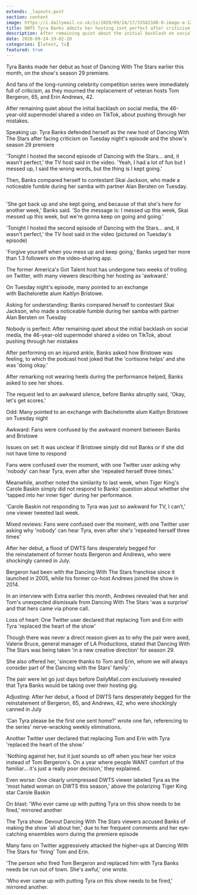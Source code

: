 ```yaml
---
extends: _layouts.post
section: content
image: https://i.dailymail.co.uk/1s/2020/09/24/17/33582108-0-image-a-12_1600964685095.jpg 
title: DWTS Tyra Banks admits her hosting isnt perfect after criticism 
description: After remaining quiet about the initial backlash on social media, the 46-year-old supermodel shared a video on TikTok, about pushing through her mistakes. 
date: 2020-09-24-19-02-20 
categories: [latest, tv] 
featured: true 
--- 
```

Tyra Banks made her debut as host of Dancing With The Stars earlier this month, on the show's season 29 premiere. 

And fans of the long-running celebrity competition series were immediately full of criticism, as they mourned the replacement of veteran hosts Tom Bergeron, 65, and Erin Andrews, 42. 

After remaining quiet about the initial backlash on social media, the 46-year-old supermodel shared a video on TikTok, about pushing through her mistakes.    

Speaking up: Tyra Banks defended herself as the new host of Dancing With The Stars after facing criticism on Tuesday night's episode and the show's season 29 premiere 

'Tonight I hosted the second episode of Dancing with the Stars... and, it wasn't perfect,' the TV host said in the video. 'Yeah, I had a lot of fun but I messed up, I said the wrong words, but the thing is I kept going.' 

Then, Banks compared herself to contestant Skai Jackson, who made a noticeable fumble during her samba with partner Alan Bersten on Tuesday.   

'She got back up and she kept going, and because of that she's here for another week,' Banks said. 'So the message is: I messed up this week, Skai messed up this week, but we're gonna keep on going and going.' 

'Tonight I hosted the second episode of Dancing with the Stars... and, it wasn't perfect,' the TV host said in the video (pictured on Tuesday's episode) 

'Forgive yourself when you mess up and keep going,' Banks urged her more than 1.3 followers on the video-sharing app.

The former America's Got Talent host has undergone two weeks of trolling on Twitter, with many viewers describing her hosting as 'awkward.' 

On Tuesday night's episode, many pointed to an exchange with Bachelorette alum Kaitlyn Bristowe.   

Asking for understanding: Banks compared herself to contestant Skai Jackson, who made a noticeable fumble during her samba with partner Alan Bersten on Tuesday

Nobody is perfect: After remaining quiet about the initial backlash on social media, the 46-year-old supermodel shared a video on TikTok, about pushing through her mistakes

After performing on an injured ankle, Banks asked how Bristowe was feeling, to which the podcast host joked that the 'cortisone helps' and she was 'doing okay.'

After remarking not wearing heels during the performance helped, Banks asked to see her shoes. 

The request led to an awkward silence, before Banks abruptly said, 'Okay, let's get scores.' 

Odd: Many pointed to an exchange with Bachelorette alum Kaitlyn Bristowe on Tuesday night

Awkward: Fans were confused by the awkward moment between Banks and Bristowe

Issues on set: It was unclear if Bristowe simply did not Banks or if she did not have time to respond 

Fans were confused over the moment, with one Twitter user asking why 'nobody' can hear Tyra, even after she 'repeated herself three times.' 

Meanwhile, another noted the similarity to last week, when Tiger King's Carole Baskin simply did not respond to Banks' question about whether she 'tapped into her inner tiger' during her performance. 

'Carole Baskin not responding to Tyra was just so awkward for TV, I can’t,' one viewer tweeted last week.  

Mixed reviews: Fans were confused over the moment, with one Twitter user asking why 'nobody' can hear Tyra, even after she's 'repeated herself three times'

After her debut, a flood of DWTS fans desperately begged for the reinstatement of former hosts Bergeron and Andrews, who were shockingly canned in July. 

Bergeron had been with the Dancing With The Stars franchise since it launched in 2005, while his former co-host Andrews joined the show in 2014.

In an interview with Extra earlier this month, Andrews revealed that her and Tom's unexpected dismissals from Dancing With The Stars 'was a surprise' and that hers came via phone call. 

Loss of heart: One Twitter user declared that replacing Tom and Erin with Tyra 'replaced the heart of the show'

Though there was never a direct reason given as to why the pair were axed, Valerie Bruce, general manager of LA Productions, stated that Dancing With The Stars was being taken 'in a new creative direction' for season 29.

She also offered her, 'sincere thanks to Tom and Erin, whom we will always consider part of the Dancing with the Stars' family.'

The pair were let go just days before DailyMail.com exclusively revealed that Tyra Banks would be taking over their hosting gig. 



Adjusting: After her debut, a flood of DWTS fans desperately begged for the reinstatement of Bergeron, 65, and Andrews, 42, who were shockingly canned in July

'Can Tyra please be the first one sent home?' wrote one fan, referencing to the series' nerve-wracking weekly eliminations.

Another Twitter user declared that replacing Tom and Erin with Tyra 'replaced the heart of the show.'

'Nothing against her, but it just sounds so off when you hear her voice instead of Tom Bergeron's. On a year where people WANT comfort of the familiar... it's just a really poor decision,' they explained.

Even worse: One clearly unimpressed DWTS viewer labeled Tyra as the 'most hated woman on DWTS this season,' above the polarizing Tiger King star Carole Baskin

On blast: 'Who ever came up with putting Tyra on this show needs to be fired,' mirrored another

The Tyra show: Devout Dancing With The Stars viewers accused Banks of making the show 'all about her,' due to her frequent comments and her eye-catching ensembles worn during the premiere episode

Many fans on Twitter aggressively attacked the higher-ups at Dancing With The Stars for 'firing' Tom and Erin.

'The person who fired Tom Bergeron and replaced him with Tyra Banks needs be run out of town. She's awful,' one wrote.

'Who ever came up with putting Tyra on this show needs to be fired,' mirrored another. 

